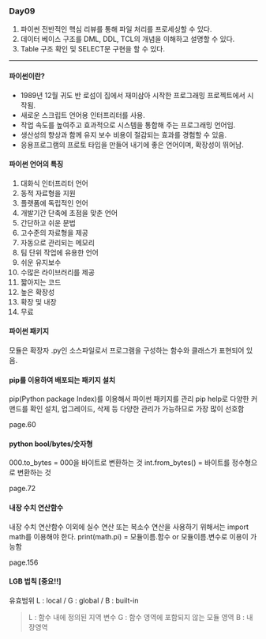 ### Day09
1. 파이썬 전반적인 핵심 리뷰를 통해 파일 처리를 프로세싱할 수 있다.
2. 데이터 베이스 구조를 DML, DDL, TCL의 개념을 이해하고 설명할 수 있다.
3. Table 구조 확인 및 SELECT문 구현을 할 수 있다.

----
#### 파이썬이란?
- 1989년 12월 귀도 반 로섬이 집에서 재미삼아 시작한 프로그래밍 프로젝트에서 시작됨.
- 새로운 스크립트 언어용 인터프리터를 사용.
- 작업 속도를 높여주고 효과적으로 시스템을 통합해 주는 프로그래밍 언어임.
- 생산성의 향상과 함께 유지 보수 비용이 절감되는 효과를 경험할 수 있음.
- 응용프로그램의 프로토 타입을 만들어 내기에 좋은 언어이며, 확장성이 뛰어남.

#### 파이썬 언어의 특징
1. 대화식 인터프리터 언어
2. 동적 자료형을 지원
3. 플랫폼에 독립적인 언어
4. 개발기간 단축에 초점을 맞춘 언어
5. 간단하고 쉬운 문법
6. 고수준의 자료형을 제공
7. 자동으로 관리되는 메모리
8. 팀 단위 작업에 유용한 언어
9. 쉬운 유지보수
10. 수많은 라이브러리를 제공
11. 짧아지는 코드
12. 높은 확장성
13. 확장 및 내장
14. 무료

#### 파이썬 패키지
모듈은 확장자 .py인 소스파일로서 프로그램을 구성하는 함수와 클래스가 표현되어 있음.

#### pip를 이용하여 배포되는 패키지 설치
pip(Python package Index)를 이용해서 파이썬 패키지를 관리
pip help로 다양한 커맨드를 확인
설치, 업그레이드, 삭제 등 다양한 관리가 가능하므로 가장 많이 선호함

page.60
#### python bool/bytes/숫자형
000.to_bytes = 000을 바이트로 변환하는 것
int.from_bytes() = 바이트를 정수형으로 변환하는 것

page.72
#### 내장 수치 연산함수
내장 수치 연산함수 이외에 실수 연산 또는 복소수 연산을 사용하기 위해서는
import math를 이용해야 한다.
print(math.pi) = 모듈이름.함수 or 모듈이름.변수로 이용이 가능함

page.156
#### LGB 법칙 [중요!!]
유효범위
L : local / G : global / B : built-in
> L : 함수 내에 정의된 지역 변수
> G : 함수 영역에 포함되지 않는 모듈 영역
> B : 내장영역